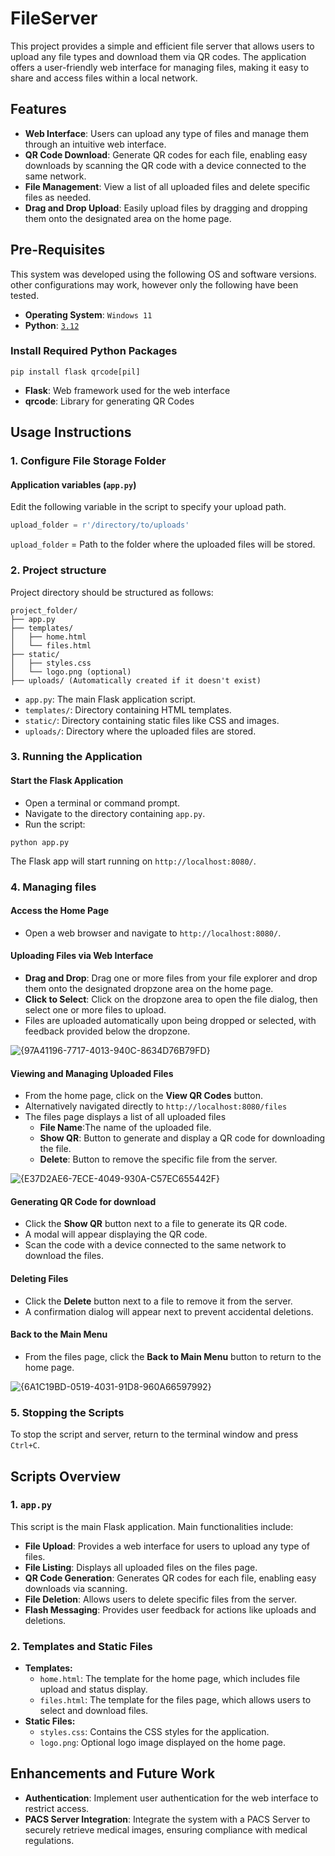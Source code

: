 # FileServer
This project provides a simple and efficient file server that allows users to upload any file types and download them via QR codes. 
The application offers a user-friendly web interface for managing files, making it easy to share and access files within a local network.



## Features
- **Web Interface**: Users can upload any type of files and manage them through an intuitive web interface.
- **QR Code Download**: Generate QR codes for each file, enabling easy downloads by scanning the QR code with a device connected to the same network.
- **File Management**: View a list of all uploaded files and delete specific files as needed.
- **Drag and Drop Upload**: Easily upload files by dragging and dropping them onto the designated area on the home page.

## Pre-Requisites
 This system was developed using the following OS and software versions. other configurations may work, however only the following have been tested.
 - **Operating System**: ```Windows 11```
 - **Python**: [```3.12```](https://www.python.org/downloads/)

### Install Required Python Packages
```pip install flask qrcode[pil]```
- **Flask**: Web framework used for the web interface
- **qrcode**: Library for generating QR Codes

## Usage Instructions
### 1. Configure File Storage Folder

#### Application variables (```app.py```)
Edit the following variable in the script to specify your upload path.
```python
upload_folder = r'/directory/to/uploads'
```
```upload_folder``` = Path to the folder where the uploaded files will be stored.


### 2. Project structure
Project directory should be structured as follows:
```
project_folder/
├── app.py
├── templates/
│   ├── home.html
│   └── files.html
├── static/
│   ├── styles.css
│   └── logo.png (optional)
├── uploads/ (Automatically created if it doesn't exist)
```
- ```app.py```: The main Flask application script.
- ```templates/```: Directory containing HTML templates.
- ```static/```: Directory containing static files like CSS and images.
- ```uploads/```: Directory where the uploaded files are stored.


### 3. Running the Application
#### Start the Flask Application
- Open a terminal or command prompt.
- Navigate to the directory containing ```app.py```.
- Run the script:
```
python app.py
```
The Flask app will start running on ```http://localhost:8080/```.

### 4. Managing files
#### **Access the Home Page**
- Open a web browser and navigate to ```http://localhost:8080/```.

#### **Uploading Files via Web Interface**
- **Drag and Drop**: Drag one or more files from your file explorer and drop them onto the designated dropzone area on the home page.
- **Click to Select**: Click on the dropzone area to open the file dialog, then select one or more files to upload.
- Files are uploaded automatically upon being dropped or selected, with feedback provided below the dropzone.

![{97A41196-7717-4013-940C-8634D76B79FD}](https://github.com/user-attachments/assets/ccf77c98-642e-46e5-b48c-fc130d2b4151)

#### **Viewing and Managing Uploaded Files**
- From the home page, click on the **View QR Codes** button.
- Alternatively navigated directly to ```http://localhost:8080/files```
- The files page displays a list of all uploaded files
  - **File Name**:The name of the uploaded file.
  - **Show QR**: Button to generate and display a QR code for downloading the file.
  - **Delete**: Button to remove the specific file from the server.
  
![{E37D2AE6-7ECE-4049-930A-C57EC655442F}](https://github.com/user-attachments/assets/0e08baa9-69c7-4861-969c-a150d2e21c81)


#### **Generating QR Code for download**
- Click the **Show QR** button next to a file to generate its QR code.
- A modal will appear displaying the QR code.
- Scan the code with a device connected to the same network to download the files.

#### **Deleting Files**
- Click the **Delete** button next to a file to remove it from the server.
- A confirmation dialog will appear next to prevent accidental deletions. 

#### **Back to the Main Menu**
- From the files page, click the **Back to Main Menu** button to return to the home page.

![{6A1C19BD-0519-4031-91D8-960A66597992}](https://github.com/user-attachments/assets/d2085028-934a-4281-b9ac-ed67d8ea8d21)



### 5. Stopping the Scripts
To stop the script and server, return to the  terminal window and press ```Ctrl+C```.


## Scripts Overview
### 1. ```app.py```
This script is the main Flask application. Main functionalities include:
- **File Upload**: Provides a web interface for users to upload any type of files.
- **File Listing**: Displays all uploaded files on the files page.
- **QR Code Generation**: Generates QR codes for each file, enabling easy downloads via scanning.
- **File Deletion**: Allows users to delete specific files from the server.
- **Flash Messaging**: Provides user feedback for actions like uploads and deletions.

### 2. Templates and Static Files
- **Templates:**
  - ```home.html```: The template for the home page, which includes file upload and status display.
  - ```files.html```: The template for the files page, which allows users to select and download files.
- **Static Files:**
  - ```styles.css```: Contains the CSS styles for the application.
  - ```logo.png```: Optional logo image displayed on the home page.

## Enhancements and Future Work
- **Authentication**: Implement user authentication for the web interface to restrict access.
- **PACS Server Integration**: Integrate the system with a PACS Server to securely retrieve medical images, ensuring compliance with medical regulations.
